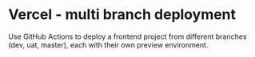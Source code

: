 # Vercel - multi branch deployment

Use GitHub Actions to deploy a frontend project from different branches (dev, uat, master), each with their own preview environment.
